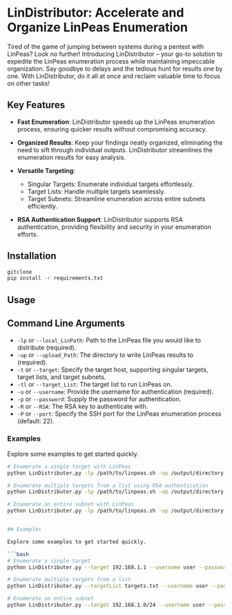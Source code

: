 # LinDistributor: Accelerate and Organize LinPeas Enumeration

Tired of the game of jumping between systems during a pentest with LinPeas? Look no further! Introducing LinDistributor – your go-to solution to expedite the LinPeas enumeration process while maintaining impeccable organization. Say goodbye to delays and the tedious hunt for results one by one. With LinDistributor, do it all at once and reclaim valuable time to focus on other tasks!

## Key Features

- **Fast Enumeration**: LinDistributor speeds up the LinPeas enumeration process, ensuring quicker results without compromising accuracy.

- **Organized Results**: Keep your findings neatly organized, eliminating the need to sift through individual outputs. LinDistributor streamlines the enumeration results for easy analysis.

- **Versatile Targeting**:
  - Singular Targets: Enumerate individual targets effortlessly.
  - Target Lists: Handle multiple targets seamlessly.
  - Target Subnets: Streamline enumeration across entire subnets efficiently.

- **RSA Authentication Support**: LinDistributor supports RSA authentication, providing flexibility and security in your enumeration efforts.

## Installation

```bash
gitclone 
pip install -r requirements.txt
```

## Usage


## Command Line Arguments

- `-lp` or `--local_LinPath`: Path to the LinPeas file you would like to distribute (required).
- `-up` or `--upload_Path`: The directory to write LinPeas results to (required).
- `-t` or `--target`: Specify the target host, supporting singular targets, target lists, and target subnets.
- `-tl` or `--target_List`: The target list to run LinPeas on.
- `-u` or `--username`: Provide the username for authentication (required).
- `-p` or `--password`: Supply the password for authentication.
- `-R` or `--RSA`: The RSA key to authenticate with.
- `-P` or `--port`: Specify the SSH port for the LinPeas enumeration process (default: 22).

### Examples

Explore some examples to get started quickly.

```bash
# Enumerate a single target with LinPeas
python LinDistributer.py -lp /path/to/linpeas.sh -up /output/directory -t 192.168.1.1 -u user -p pass -P 2222

# Enumerate multiple targets from a list using RSA authentication
python LinDistributer.py -lp /path/to/linpeas.sh -up /output/directory -tl targets.txt -u user -R /path/to/private_key -P 2222

# Enumerate an entire subnet with LinPeas
python LinDistributer.py -lp /path/to/linpeas.sh -up /output/directory -t 192.168.1.0/24 -u user -p pass -P 2222


## Examples

Explore some examples to get started quickly.

```bash
# Enumerate a single target
python LinDistributer.py --target 192.168.1.1 --username user --password pass --port 22

# Enumerate multiple targets from a list
python LinDistributer.py --targetList targets.txt --username user --password pass --port 22

# Enumerate an entire subnet
python LinDistributer.py --target 192.168.1.0/24 --username user --password pass --port 22
```

